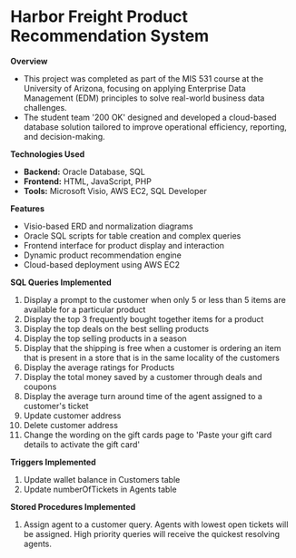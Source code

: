 # Harbor Freight Product Recommendation System

**Overview**
- This project was completed as part of the MIS 531 course at the University of Arizona, focusing on applying Enterprise Data Management (EDM) principles to solve real-world business data challenges. 
- The student team '200 OK' designed and developed a cloud-based database solution tailored to improve operational efficiency, reporting, and decision-making.

**Technologies Used**
- **Backend:** Oracle Database, SQL
- **Frontend:** HTML, JavaScript, PHP
- **Tools:** Microsoft Visio, AWS EC2, SQL Developer

**Features**
- Visio-based ERD and normalization diagrams
- Oracle SQL scripts for table creation and complex queries
- Frontend interface for product display and interaction
- Dynamic product recommendation engine
- Cloud-based deployment using AWS EC2

**SQL Queries Implemented**

1. Display a prompt to the customer when only 5 or less than 5 items are available for a particular product
2. Display the top 3 frequently bought together items for a product
3. Display the top deals on the best selling products
4. Display the top selling products in a season
5. Display that the shipping is free when a customer is ordering an item that is present in a store that is in the same locality of the customers
6. Display the average ratings for Products
7. Display the total money saved by a customer through deals and coupons
8. Display the average turn around time of the agent assigned to a customer's ticket
9. Update customer address
10. Delete customer address
11. Change the wording on the gift cards page to 'Paste your gift card details to activate the gift card'

**Triggers Implemented**

1. Update wallet balance in Customers table
2. Update numberOfTickets in Agents table

**Stored Procedures Implemented**

1. Assign agent to a customer query. Agents with lowest open tickets will be assigned. High priority queries will receive the quickest resolving agents. 
